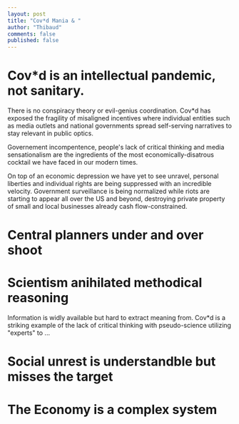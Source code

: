 ```yaml
---
layout: post
title: "Cov*d Mania & "
author: "Thibaud"
comments: false
published: false
---
```


# Cov\*d is an intellectual pandemic, not sanitary.

There is no conspiracy theory or evil-genius coordination. Cov\*d has exposed the fragility of misaligned incentives where individual entities such as media outlets and national governments spread self-serving narratives to stay relevant in public optics.

Governement incompentence, people's lack of critical thinking and media sensationalism are the ingredients of the most economically-disatrous cocktail we have faced in our modern times.

On top of an economic depression we have yet to see unravel, personal liberties and individual rights are being suppressed with an incredible velocity. Government surveillance is being normalized while riots are starting to appear all over the US and beyond, destroying private property of small and local businesses already cash flow-constrained.

# Central planners under and over shoot

# Scientism anihilated methodical reasoning

Information is widly available but hard to extract meaning from. Cov\*d is a striking example of the lack of critical thinking with pseudo-science utilizing "experts" to ...

# Social unrest is understandble but misses the target

# The Economy is a complex system
